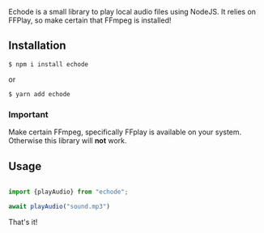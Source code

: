 Echode is a small library to play local audio files using NodeJS. It relies on FFPlay, so make certain that FFmpeg is installed!



## Installation

`$ npm i install echode`

or

`$ yarn add echode`

### Important
Make certain FFmpeg, specifically FFplay is available on your system. Otherwise this library will **not** work.


## Usage

```typescript

import {playAudio} from "echode";

await playAudio("sound.mp3")

```

That's it!




